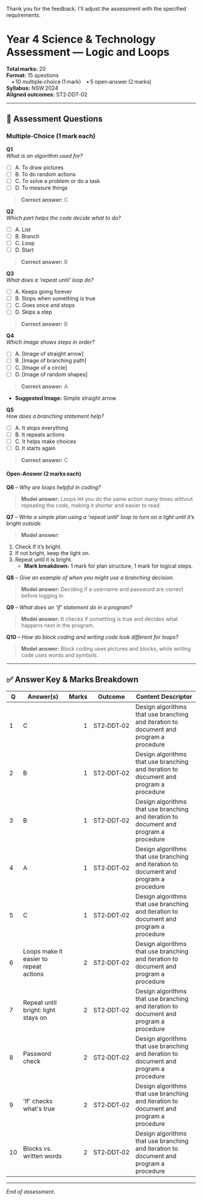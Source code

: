 Thank you for the feedback. I'll adjust the assessment with the specified requirements.

# Year 4 Science & Technology Assessment — **Logic and Loops**

**Total marks:** 20  
**Format:** 15 questions  
 • 10 multiple‑choice (1 mark) • 5 open‑answer (2 marks)  
**Syllabus:** NSW 2024  
**Aligned outcomes:** ST2‑DDT‑02

---

## 🔢 Assessment Questions

### Multiple‑Choice (1 mark each)

**Q1**  
_What is an algorithm used for?_

- [ ] A. To draw pictures
- [ ] B. To do random actions
- [ ] C. To solve a problem or do a task
- [ ] D. To measure things

> **Correct answer:** C

**Q2**  
_Which part helps the code decide what to do?_

- [ ] A. List
- [ ] B. Branch
- [ ] C. Loop
- [ ] D. Start

> **Correct answer:** B

**Q3**  
_What does a 'repeat until' loop do?_

- [ ] A. Keeps going forever
- [ ] B. Stops when something is true
- [ ] C. Goes once and stops
- [ ] D. Skips a step

> **Correct answer:** B

**Q4**  
_Which image shows steps in order?_

- [ ] A. [Image of straight arrow]
- [ ] B. [Image of branching path]
- [ ] C. [Image of a circle]
- [ ] D. [Image of random shapes]

> **Correct answer:** A
- **Suggested Image:** Simple straight arrow

**Q5**  
_How does a branching statement help?_

- [ ] A. It stops everything
- [ ] B. It repeats actions
- [ ] C. It helps make choices
- [ ] D. It starts again

> **Correct answer:** C

#### Open‑Answer (2 marks each)

**Q6** – _Why are loops helpful in coding?_

> **Model answer:** Loops let you do the same action many times without repeating the code, making it shorter and easier to read.

**Q7** – _Write a simple plan using a 'repeat until' loop to turn on a light until it’s bright outside._

> **Model answer:** 
1. Check if it’s bright.
2. If not bright, keep the light on.
3. Repeat until it is bright.
   - **Mark breakdown:** 1 mark for plan structure, 1 mark for logical steps.

**Q8** – _Give an example of when you might use a branching decision._

> **Model answer:** Deciding if a username and password are correct before logging in.

**Q9** – _What does an 'if' statement do in a program?_

> **Model answer:** It checks if something is true and decides what happens next in the program.

**Q10** – _How do block coding and writing code look different for loops?_

> **Model answer:** Block coding uses pictures and blocks, while writing code uses words and symbols.

---

## ✅ Answer Key & Marks Breakdown

| Q   | Answer(s)                                  | Marks | Outcome     | Content Descriptor                           |
| --- | ------------------------------------------ | ----: | ----------- | --------------------------------------------- |
| 1   | C                                          |     1 | ST2‑DDT‑02  | Design algorithms that use branching and iteration to document and program a procedure |
| 2   | B                                          |     1 | ST2‑DDT‑02  | Design algorithms that use branching and iteration to document and program a procedure |
| 3   | B                                          |     1 | ST2‑DDT‑02  | Design algorithms that use branching and iteration to document and program a procedure |
| 4   | A                                          |     1 | ST2‑DDT‑02  | Design algorithms that use branching and iteration to document and program a procedure |
| 5   | C                                          |     1 | ST2‑DDT‑02  | Design algorithms that use branching and iteration to document and program a procedure |
| 6   | Loops make it easier to repeat actions     |     2 | ST2‑DDT‑02  | Design algorithms that use branching and iteration to document and program a procedure |
| 7   | Repeat until bright: light stays on        |     2 | ST2‑DDT‑02  | Design algorithms that use branching and iteration to document and program a procedure |
| 8   | Password check                             |     2 | ST2‑DDT‑02  | Design algorithms that use branching and iteration to document and program a procedure |
| 9   | 'If' checks what's true                    |     2 | ST2‑DDT‑02  | Design algorithms that use branching and iteration to document and program a procedure |
| 10  | Blocks vs. written words                   |     2 | ST2‑DDT‑02  | Design algorithms that use branching and iteration to document and program a procedure |

---

_End of assessment._